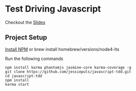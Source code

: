 # Test Driving Javascript

Checkout the [Slides](https://docs.google.com/presentation/d/1PYLS6W1W_einJ4fimMz-0ikHny_ntu4txxt6BG6YRwU/edit?usp=sharing/edit?usp=sharing)

## Project Setup

[Install NPM](https://docs.npmjs.com/getting-started/installing-node)
or brew install homebrew/versions/node4-lts

Run the following commands

```
npm install karma phantomjs jasmine-core karma-coverage -g
git clone https://github.com/jessiepuls/javascript-tdd.git
cd javascript-tdd
npm install
karma start
```

